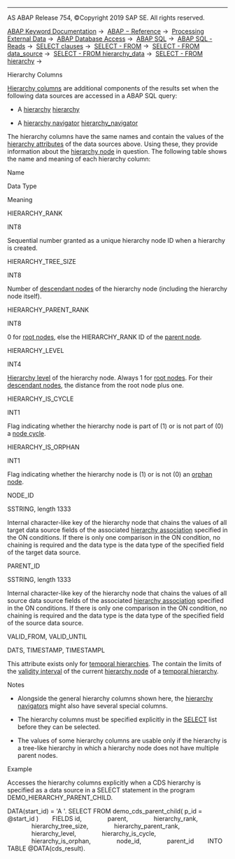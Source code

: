   

* * *

AS ABAP Release 754, ©Copyright 2019 SAP SE. All rights reserved.

[ABAP Keyword Documentation](javascript:call_link\('abenabap.htm'\)) →  [ABAP − Reference](javascript:call_link\('abenabap_reference.htm'\)) →  [Processing External Data](javascript:call_link\('abenabap_language_external_data.htm'\)) →  [ABAP Database Access](javascript:call_link\('abenabap_sql.htm'\)) →  [ABAP SQL](javascript:call_link\('abenopensql.htm'\)) →  [ABAP SQL - Reads](javascript:call_link\('abenopen_sql_reading.htm'\)) →  [SELECT clauses](javascript:call_link\('abenselect_clauses.htm'\)) →  [SELECT - FROM](javascript:call_link\('abapfrom_clause.htm'\)) →  [SELECT - FROM data\_source](javascript:call_link\('abapselect_data_source.htm'\)) →  [SELECT - FROM hierarchy\_data](javascript:call_link\('abenselect_hierarchy_data.htm'\)) →  [SELECT - FROM hierarchy](javascript:call_link\('abenselect_hierarchy.htm'\)) → 

Hierarchy Columns

[Hierarchy columns](javascript:call_link\('abenhierarchy_column_glosry.htm'\) "Glossary Entry") are additional components of the results set when the following data sources are accessed in a ABAP SQL query:

-   A [hierarchy](javascript:call_link\('abenhierarchy_glosry.htm'\) "Glossary Entry") [hierarchy](javascript:call_link\('abenselect_hierarchy.htm'\))

-   A [hierarchy navigator](javascript:call_link\('abenhierarchy_navigator_glosry.htm'\) "Glossary Entry") [hierarchy\_navigator](javascript:call_link\('abenselect_hierarchy_navigators.htm'\))

The hierarchy columns have the same names and contain the values of the [hierarchy attributes](javascript:call_link\('abenhierarchy_attribute_glosry.htm'\) "Glossary Entry") of the data sources above. Using these, they provide information about the [hierarchy node](javascript:call_link\('abenhierarchy_node_glosry.htm'\) "Glossary Entry") in question. The following table shows the name and meaning of each hierarchy column:

Name

Data Type

Meaning

HIERARCHY\_RANK

INT8

Sequential number granted as a unique hierarchy node ID when a hierarchy is created.

HIERARCHY\_TREE\_SIZE

INT8

Number of [descendant nodes](javascript:call_link\('abendescendant_node_glosry.htm'\) "Glossary Entry") of the hierarchy node (including the hierarchy node itself).

HIERARCHY\_PARENT\_RANK

INT8

0 for [root nodes](javascript:call_link\('abenroot_node_glosry.htm'\) "Glossary Entry"), else the HIERARCHY\_RANK ID of the [parent node](javascript:call_link\('abenchild_node_glosry.htm'\) "Glossary Entry").

HIERARCHY\_LEVEL

INT4

[Hierarchy level](javascript:call_link\('abenhierarchy_level_glosry.htm'\) "Glossary Entry") of the hierarchy node. Always 1 for [root nodes](javascript:call_link\('abenroot_node_glosry.htm'\) "Glossary Entry"). For their [descendant nodes](javascript:call_link\('abendescendant_node_glosry.htm'\) "Glossary Entry"), the distance from the root node plus one.

HIERARCHY\_IS\_CYCLE

INT1

Flag indicating whether the hierarchy node is part of (1) or is not part of (0) a [node cycle](javascript:call_link\('abennode_cycle_glosry.htm'\) "Glossary Entry").

HIERARCHY\_IS\_ORPHAN

INT1

Flag indicating whether the hierarchy node is (1) or is not (0) an [orphan node](javascript:call_link\('abenorphan_node_glosry.htm'\) "Glossary Entry").

NODE\_ID

SSTRING, length 1333

Internal character-like key of the hierarchy node that chains the values of all target data source fields of the associated [hierarchy association](javascript:call_link\('abenhierarchy_association_glosry.htm'\) "Glossary Entry") specified in the ON conditions. If there is only one comparison in the ON condition, no chaining is required and the data type is the data type of the specified field of the target data source.

PARENT\_ID

SSTRING, length 1333

Internal character-like key of the hierarchy node that chains the values of all source data source fields of the associated [hierarchy association](javascript:call_link\('abenhierarchy_association_glosry.htm'\) "Glossary Entry") specified in the ON conditions. If there is only one comparison in the ON condition, no chaining is required and the data type is the data type of the specified field of the source data source.

VALID\_FROM, VALID\_UNTIL

DATS, TIMESTAMP, TIMESTAMPL

This attribute exists only for [temporal hierarchies](javascript:call_link\('abentemporal_hierarchy_glosry.htm'\) "Glossary Entry"). The contain the limits of the [validity interval](javascript:call_link\('abenvalidity_interval_glosry.htm'\) "Glossary Entry") of the current [hierarchy node](javascript:call_link\('abenhierarchy_node_glosry.htm'\) "Glossary Entry") of a [temporal hierarchy](javascript:call_link\('abentemporal_hierarchy_glosry.htm'\) "Glossary Entry").

Notes

-   Alongside the general hierarchy columns shown here, the [hierarchy navigators](javascript:call_link\('abenhierarchy_navigator_glosry.htm'\) "Glossary Entry") might also have several special columns.

-   The hierarchy columns must be specified explicitly in the [SELECT](javascript:call_link\('abapselect_list.htm'\)) list before they can be selected.

-   The values of some hierarchy columns are usable only if the hierarchy is a tree-like hierarchy in which a hierarchy node does not have multiple parent nodes.

Example

Accesses the hierarchy columns explicitly when a CDS hierarchy is specified as a data source in a SELECT statement in the program DEMO\_HIERARCHY\_PARENT\_CHILD.

DATA(start\_id) = 'A '.
SELECT FROM demo\_cds\_parent\_child( p\_id = @start\_id )
       FIELDS id,
              parent,
              hierarchy\_rank,
              hierarchy\_tree\_size,
              hierarchy\_parent\_rank,
              hierarchy\_level,
              hierarchy\_is\_cycle,
              hierarchy\_is\_orphan,
              node\_id,
              parent\_id
       INTO TABLE @DATA(cds\_result).